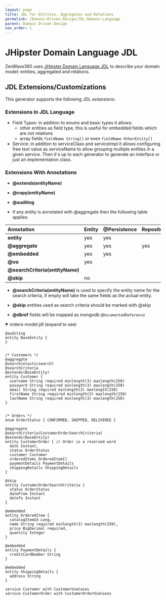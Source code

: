 ```yaml
---
layout: page
title: JDL for Entities, Aggregates and Relations
permalink: /Domain-Driven-Design/JDL-Domain-Language
parent: Domain Driven Design
nav_order: 1
---
```


#  JHipster Domain Language JDL

ZenWave360 uses [JHipster Domain Language JDL](https://www.jhipster.tech/jdl/intro) to describe your domain model: entities, aggregated and relations.

## JDL Extensions/Customizations

This generator supports the following JDL extensions:

### Extensions In JDL Language
- Field Types: in addition to enums and basic types it allows:
  - other entities as field type, this is useful for embedded fields which are not relations
  - array fields `fieldName String[]` or even `fieldName OtherEntity[]`
- Service: in addition to serviceClass and serviceImpl it allows configuring free text value as serviceName to allow grouping multiple entities in a given service. Then it's up to each generator to generate an interface or just an implementation class.

### Extensions With Annotations

- **@extends(entityName)**
- **@copy(entityName)**
- **@auditing**

- if any entity is annotated with @aggregate then the following table applies:

| **Annotation**                  | **Entity** | **@Persistence** | **Repository** | **Id** |
|:--------------------------------|------------|:-----------------|:---------------|:-------|
| **entity**                      | yes        | yes              |                | yes    |
| **@aggregate**                  | yes        | yes              | yes            | yes    |
| **@embedded**                   | yes        | yes              |                |        |
| **@vo**                         | yes        |                  |                |        |
| **@searchCriteria(entityName)** |            |                  |                |        |
| **@skip**                       | no         |                  |                |        |

- **@searchCriteria(entityName)** is used to specify the entity name for the search criteria, if empty will take the same fields as the actual entity.
- **@skip** entities used as search criteria should be marked with @skip

- **@dbref** fields will be mapped as mongodb `@DocumentedReference`

<details open markdown="1">
  <summary>orders-model.jdl (expand to see)</summary>

```jdl
@auditing
entity BaseEntity {
}


/* Customers */
@aggregate
@search(elasticsearch)
@searchCriteria
@extends(BaseEntity)
entity Customer {
  username String required minlength(3) maxlength(250)
  password String required minlength(3) maxlength(250)
  email String required minlength(3) maxlength(250)
  firstName String required minlength(3) maxlength(250)
  lastName String required minlength(3) maxlength(250)
}


/* Orders */
enum OrderStatus { CONFIRMED, SHIPPED, DELIVERED }

@aggregate
@searchCriteria(CustomerOrderSearchCriteria)
@extends(BaseEntity)
entity CustomerOrder { // Order is a reserved word
  date Instant,
  status OrderStatus
  customer Customer
  orderedItems OrderedItem[]
  paymentDetails PaymentDetails
  shippingDetails ShippingDetails
}

@skip
entity CustomerOrderSearchCriteria {
  status OrderStatus
  dateFrom Instant
  dateTo Instant
}

@embedded
entity OrderedItem {
  catalogItemId Long,
  name String required minlength(3) maxlength(250),
  price BigDecimal required,
  quantity Integer
}

@embedded
entity PaymentDetails {
  creditCardNumber String
}

@embedded
entity ShippingDetails {
  address String
}

service Customer with CustomerUseCases
service CustomerOrder with CustomerOrderUseCases
```
</details>
